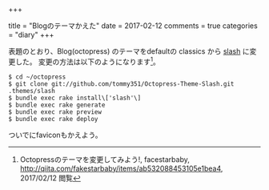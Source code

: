 +++

title = "Blogのテーマかえた"
date = 2017-02-12
comments = true
categories = "diary"
+++

表題のとおり、Blog(octopress) のテーマをdefaultの classics から [slash](https://github.com/tommy351/Octopress-Theme-Slash) に変更した。
変更の方法は以下のようになります[^theme]。

```
$ cd ~/octopress
$ git clone git://github.com/tommy351/Octopress-Theme-Slash.git .themes/slash
$ bundle exec rake install\['slash'\]
$ bundle exec rake generate
$ bundle exec rake preview
$ bundle exec rake deploy
```

ついでにfaviconもかえよう。

[^theme]: Octopressのテーマを変更してみよう!, facestarbaby, http://qiita.com/fakestarbaby/items/ab532088453105e1bea4, 2017/02/12 閲覧
